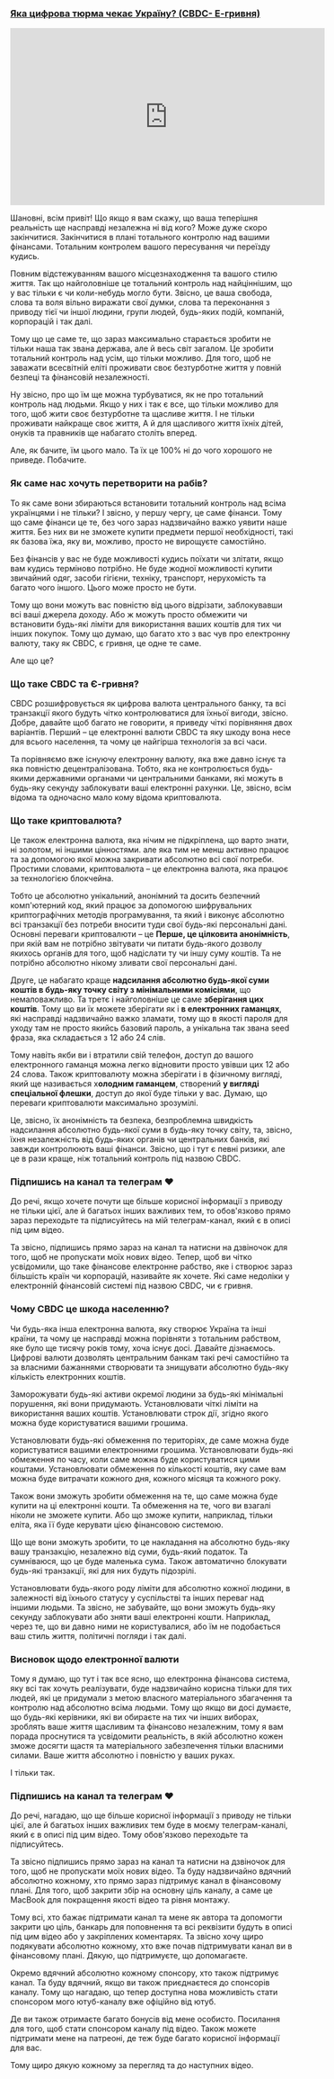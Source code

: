 ### [Яка цифрова тюрма чекає Україну? (CBDC- Е-гривня)](https://www.youtube.com/watch?v=0EMY1oQ_Iws)

<div class="responsive-video"><iframe width="560" height="315" src="https://www.youtube.com/embed/0EMY1oQ_Iws" frameborder="0" allow="accelerometer; autoplay; encrypted-media; gyroscope; picture-in-picture" allowfullscreen></iframe></div>

Шановні, всім привіт! Що якщо я вам скажу, що ваша теперішня реальність ще насправді незалежна ні від кого? Може дуже скоро закінчитися. Закінчитися в плані тотального контролю над вашими фінансами. Тотальним контролем вашого пересування чи переїзду кудись.

Повним відстежуванням вашого місцезнаходження та вашого стилю життя. Так що найголовніше це тотальний контроль над найціннішим, що у вас тільки є чи коли-небудь могло бути. Звісно, це ваша свобода, слова та воля вільно виражати свої думки, слова та переконання з приводу тієї чи іншої людини, групи людей, будь-яких подій, компаній, корпорацій і так далі.

Тому що це саме те, що зараз максимально старається зробити не тільки наша так звана держава, але й весь світ загалом. Це зробити тотальний контроль над усім, що тільки можливо. Для того, щоб не заважати всесвітній еліті проживати своє безтурботне життя у повній безпеці та фінансовій незалежності.

Ну звісно, про що їм ще можна турбуватися, як не про тотальний контроль над людьми. Якщо у них і так є все, що тільки можливо для того, щоб жити своє безтурботне та щасливе життя. І не тільки проживати найкраще своє життя, А й для щасливого життя їхніх дітей, онуків та правників ще набагато століть вперед.

Але, як бачите, їм цього мало. Та їх це 100% ні до чого хорошого не приведе. Побачите.

### Як саме нас хочуть перетворити на рабів?

То як саме вони збираються встановити тотальний контроль над всіма українцями і не тільки? І звісно, у першу чергу, це саме фінанси. Тому що саме фінанси це те, без чого зараз надзвичайно важко уявити наше життя. Без них ви не зможете купити предмети першої необхідності, такі як базова їжа, яку ви, можливо, просто не вирощуєте самостійно.

Без фінансів у вас не буде можливості кудись поїхати чи злітати, якщо вам кудись терміново потрібно. Не буде жодної можливості купити звичайний одяг, засоби гігієни, техніку, транспорт, нерухомість та багато чого іншого. Цього може просто не бути.

Тому що вони можуть вас повністю від цього відрізати, заблокувавши всі ваші джерела доходу. Або ж можуть просто обмежити чи встановити будь-які ліміти для використання ваших коштів для тих чи інших покупок. Тому що думаю, що багато хто з вас чув про електронну валюту, таку як CBDC, є гривня, це одне те саме.

Але що це?

### Що таке CBDC та Є-гривня?

CBDC розшифровується як цифрова валюта центрального банку, та всі транзакції якого будуть чітко контролюватися для їхньої вигоди, звісно. Добре, давайте щоб багато не говорити, я приведу чіткі порівняння двох варіантів. Перший – це електронні валюти CBDC та яку шкоду вона несе для всього населення, та чому це найгірша технологія за всі часи.

Та порівняємо вже існуючу електронну валюту, яка вже давно існує та яка повністю децентралізована. Тобто, яка не контролюється будь-якими державними органами чи центральними банками, які можуть в будь-яку секунду заблокувати ваші електронні рахунки. Це, звісно, всім відома та одночасно мало кому відома криптовалюта.

### Що таке криптовалюта?

Це також електронна валюта, яка нічим не підкріплена, що варто знати, ні золотом, ні іншими цінностями. але яка тим не менш активно працює та за допомогою якої можна закривати абсолютно всі свої потреби. Простими словами, криптовалюта – це електронна валюта, яка працює за технологією блокчейна.

Тобто це абсолютно унікальний, анонімний та досить безпечний комп'ютерний код, який працює за допомогою шифрувальних криптографічних методів програмування, та який і виконує абсолютно всі транзакції без потреби вносити туди свої будь-які персональні дані. Основні переваги криптовалюти – це **Перше, це цілковита анонімність**, при якій вам не потрібно звітувати чи питати будь-якого дозволу якихось органів для того, щоб надіслати ту чи іншу суму коштів. Та не потрібно абсолютно нікому зливати свої персональні дані.

Друге, це набагато краще **надсилання абсолютно будь-якої суми коштів в будь-яку точку світу з мінімальними комісіями**, що немаловажливо. Та третє і найголовніше це саме **зберігання цих коштів**. Тому що ви їх можете зберігати як і **в електронних гаманцях**, які насправді надзвичайно важко зламати, тому що в якості пароля для уходу там не просто якийсь базовий пароль, а унікальна так звана seed фраза, яка складається з 12 або 24 слів.

Тому навіть якби ви і втратили свій телефон, доступ до вашого електронного гаманця можна легко відновити просто увівши цих 12 або 24 слова. Також криптовалюту можна зберігати і в фізичному вигляді, який ще називається х**олодним гаманцем**, створений **у вигляді спеціальної флешки**, доступ до якої буде тільки у вас. Думаю, що переваги криптовалюти максимально зрозумілі.

Це, звісно, їх анонімність та безпека, безпроблемна швидкість надсилання абсолютно будь-якої суми в будь-яку точку світу, та, звісно, їхня незалежність від будь-яких органів чи центральних банків, які завжди контролюють ваші фінанси. Звісно, що і тут є певні ризики, але це в рази краще, ніж тотальний контроль під назвою CBDC.

### Підпишись на канал та телеграм ♥️

До речі, якщо хочете почути ще більше корисної інформації з приводу не тільки цієї, але й багатьох інших важливих тем, то обов'язково прямо зараз переходьте та підписуйтесь на мій телеграм-канал, який є в описі під цим відео.

Та звісно, підпишись прямо зараз на канал та натисни на дзвіночок для того, щоб не пропускати моїх нових відео. Тепер, щоб ви чітко усвідомили, що таке фінансове електронне рабство, яке і створює зараз більшість країн чи корпорацій, називайте як хочете. Які саме недоліки у електронній фінансовій системі під назвою CBDC, чи є гривня.

### Чому CBDC це шкода населенню?

Чи будь-яка інша електронна валюта, яку створює Україна та інші країни, та чому це насправді можна порівняти з тотальним рабством, яке було ще тисячу років тому, хоча існує досі. Давайте дізнаємось. Цифрові валюти дозволять центральним банкам такі речі самостійно та за власними бажаннями створювати та знищувати абсолютно будь-яку кількість електронних коштів.

Заморожувати будь-які активи окремої людини за будь-які мінімальні порушення, які вони придумають. Установлювати чіткі ліміти на використання ваших коштів. Установлювати строк дії, згідно якого можна буде користуватися вашими грошима.

Установлювати будь-які обмеження по територіях, де саме можна буде користуватися вашими електронними грошима. Установлювати будь-які обмеження по часу, коли саме можна буде користуватися цими коштами. Установлювати обмеження по кількості коштів, яку саме вам можна буде витрачати кожного дня, кожного місяця та кожного року.

Також вони зможуть зробити обмеження на те, що саме можна буде купити на ці електронні кошти. Та обмеження на те, чого ви взагалі ніколи не зможете купити. Або що зможе купити, наприклад, тільки еліта, яка її буде керувати цією фінансовою системою.

Що ще вони зможуть зробити, то це накладання на абсолютно будь-яку вашу транзакцію, незалежно від суми, будь-який податок. Та сумніваюся, що це буде маленька сума. Також автоматично блокувати будь-які транзакції, які для них будуть підозрілі.

Установлювати будь-якого роду ліміти для абсолютно кожної людини, в залежності від їхнього статусу у суспільстві та інших переваг над іншими людьми. Та звісно, не забувайте, що вони зможуть будь-яку секунду заблокувати або зняти ваші електронні кошти. Наприклад, через те, що ви давно ними не користувалися, або їм не подобається ваш стиль життя, політичні погляди і так далі.

### Висновок щодо електронної валюти

Тому я думаю, що тут і так все ясно, що електронна фінансова система, яку всі так хочуть реалізувати, буде надзвичайно корисна тільки для тих людей, які це придумали з метою власного матеріального збагачення та контролю над абсолютно всіма людьми. Тому що якщо ви досі думаєте, що будь-які керівники, які ви обираєте на тих чи інших виборах, зроблять ваше життя щасливим та фінансово незалежним, тому я вам порада проснутися та усвідомити реальність, в якій абсолютно кожен зможе досягти щастя та матеріального забезпечення тільки власними силами. Ваше життя абсолютно і повністю у ваших руках.

І тільки так.

### Підпишись на канал та телеграм ♥️

До речі, нагадаю, що ще більше корисної інформації з приводу не тільки цієї, але й багатьох інших важливих тем буде в моєму телеграм-каналі, який є в описі під цим відео. Тому обов'язково переходьте та підписуйтесь.

Та звісно підпишись прямо зараз на канал та натисни на дзвіночок для того, щоб не пропускати моїх нових відео. Та буду надзвичайно вдячний абсолютно кожному, хто прямо зараз підтримує канал в фінансовому плані. Для того, щоб закрити збір на основну ціль каналу, а саме це MacBook для покращення якості відео та рівня монтажу.

Тому всі, хто бажає підтримати канал та мене як автора та допомогти закрити цю ціль, банкарь для поповнення та всі реквізити будуть в описі під цим відео або у закріплених коментарях. Та звісно хочу щиро подякувати абсолютно кожному, хто вже почав підтримувати канал ви в фінансовому плані. Дякую, що підтримуєте, що допомагаєте.

Окремо вдячний абсолютно кожному спонсору, хто також підтримує канал. Та буду вдячний, якщо ви також приєднаєтеся до спонсорів каналу. Тому що нагадаю, що тепер доступна нова можливість стати спонсором мого ютуб-каналу вже офіційно від ютуб.

Де ви також отримаєте багато бонусів від мене особисто. Посилання для того, щоб стати спонсором каналу під відео. Також можете підтримати мене на патреоні, де теж буде багато корисної інформації для вас.

Тому щиро дякую кожному за перегляд та до наступних відео.
